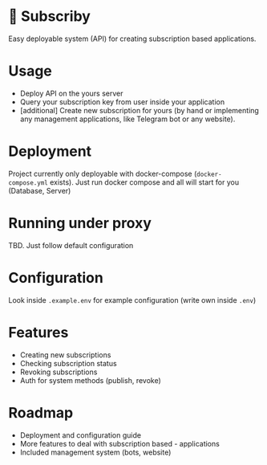 # 🔐 Subscriby

Easy deployable system (API) for creating subscription based applications.

# Usage

- Deploy API on the yours server
- Query your subscription key from user inside your application
- [additional] Create new subscription for yours (by hand or implementing any management applications, like Telegram bot or any website).

# Deployment

Project currently only deployable with docker-compose (`docker-compose.yml` exists).
Just run docker compose and all will start for you (Database, Server)

# Running under proxy

TBD. Just follow default configuration

# Configuration

Look inside `.example.env` for example configuration (write own inside `.env`)

# Features

- Creating new subscriptions
- Checking subscription status
- Revoking subscriptions
- Auth for system methods (publish, revoke)

# Roadmap

- Deployment and configuration guide
- More features to deal with subscription based - applications
- Included management system (bots, website)

